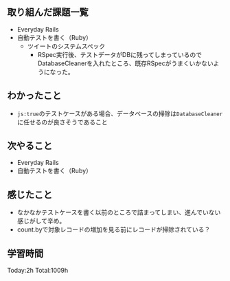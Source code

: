 ## 取り組んだ課題一覧

- Everyday Rails  
- 自動テストを書く（Ruby）
  - ツイートのシステムスペック
    - RSpec実行後、テストデータがDBに残ってしまっているのでDatabaseCleanerを入れたところ、既存RSpecがうまくいかないようになった。

## わかったこと

* `js:true`のテストケースがある場合、データベースの掃除は`DatabaseCleaner`に任せるのが良さそうであること

## 次やること

- Everyday Rails
- 自動テストを書く（Ruby）

## 感じたこと

- なかなかテストケースを書く以前のところで詰まってしまい、進んでいない感じがして辛め。
- count.byで対象レコードの増加を見る前にレコードが掃除されている？
 
## 学習時間

Today:2h
Total:1009h
